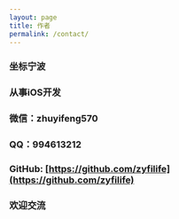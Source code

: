 ```yaml
---
layout: page
title: 作者
permalink: /contact/
---
```

### 坐标宁波

### 从事iOS开发

### 微信：zhuyifeng570

### QQ：994613212

### GitHub: [https://github.com/zyfilife](https://github.com/zyfilife)

### 欢迎交流
